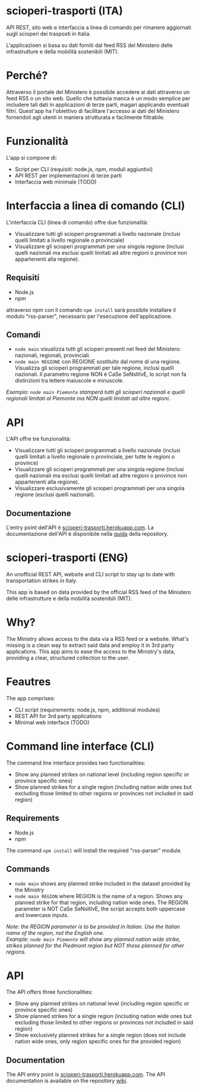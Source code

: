 # scioperi-trasporti (ITA)
API REST, sito web e interfaccia a linea di comando per rimanere aggiornati sugli scioperi dei trasposti in Italia.

L'applicazioen si basa su dati forniti dal feed RSS del Ministero delle infrastrutture e della mobilità sostenibili (MIT).

# Perché?
Attraverso il portale del Ministero è possibile accedere ai dati attraverso un feed RSS o un sito web. Quello che tuttavia manca è un modo semplice per includere tali dati in applicazioni di terze parti, magari applicando eventuali filtri. Quest'app ha l'obiettivo di facilitare l'accesso ai dati del Ministero fornendoli agli utenti in maniera strutturata e facilmente filtrabile.

# Funzionalità
L'app si compone di:
* Script per CLI (requisiti: node.js, npm, moduli aggiuntivi)
* API REST per implementazioni di terze parti
* Interfaccia web minimale (TODO)

# Interfaccia a linea di comando (CLI)
L'interfaccia CLI (linea di comando) offre due funzionalità:
* Visualizzare tutti gli scioperi programmati a livello nazionale (inclusi quelli limitati a livello regionale o provinciale)
* Visualizzare gli scioperi programmati per una singola regione (inclusi quelli nazionali ma esclusi quelli limitati ad altre regioni o province non appartenenti alla regione).
## Requisiti
* Node.js
* npm 

attraverso npm con il comando `npm install` sarà possibile installare il modulo "rss-parser", necessario per l'esecuzione dell'applicazione.
## Comandi
* `node main` visualizza tutti gli scioperi presenti nel feed del Ministero: nazionali, regionali, provinciali.
* `node main REGIONE` con REGIONE sostituito dal nome di una regione. Visualizza gli scioperi programmati per tale regione, inclusi quelli nazionali. Il parametro regione NON è CaSe SeNsItIvE, lo script non fa distinzioni tra lettere maiuscole e minuscole.

_Esempio: `node main Piemonte` stamperà tutti gli scioperi nazionali e quelli regionali limitati al Piemonte ma NON quelli limitati ad altre regioni._

# API
L'API offre tre funzionalità:
* Visualizzare tutti gli scioperi programmati a livello nazionale (inclusi quelli limitati a livello regionale o provinciale, per tutte le regioni o province)
* Visualizzare gli scioperi programmati per una singola regione (inclusi quelli nazionali ma esclusi quelli limitati ad altre regioni o province non appartenenti alla regione).
* Visualizzare esclusivamente gli scioperi programmati per una singola regione (esclusi quelli nazionali).
## Documentazione
L'entry point dell'API è [scioperi-trasporti.herokuapp.com](https://scioperi-trasporti.herokuapp.com/). La documentazione dell'API è disponibile nella [guida](https://github.com/ornato-t/scioperi-trasporti/wiki/Documentazione-API) della repository.

# scioperi-trasporti (ENG)
An unofficial REST API, website and CLI script to stay up to date with transportation strikes in Italy.

This app is based on data provided by the official RSS feed of the Ministero delle infrastrutture e della mobilità sostenibili (MIT).

# Why?
The Ministry allows access to the data via a RSS feed or a website. What's missing is a clean way to extract said data and employ it in 3rd party applications. This app aims to ease the access to the Ministry's data, providing a clear, structured collection to the user.

# Feautres
The app comprises:
* CLI script (requirements: node.js, npm, additional modules)
* REST API for 3rd party applications
* Minimal web interface (TODO)

# Command line interface (CLI)
The command line interface provides two functionalities:
* Show any planned strikes on national level (including region specific or province specific ones)
* Show planned strikes for a single region (including nation wide ones but excluding those limited to other regions or provinces not included in said region)

## Requirements
* Node.js
* npm

The command `npm install` will install the required "rss-parser" module.

## Commands
* `node main` shows any planned strike included in the dataset provided by the Ministry
* `node main REGION` where REGION is the name of a region. Shows any planned strike for that region, including nation wide ones. The REGION parameter is NOT CaSe SeNsItIvE, the script accepts both uppercase and lowercase inputs.

_Note: the REGION parameter is to be provided in Italian. Use the Italian name of the region, not the English one._  
_Example: `node main Piemonte` will show any planned nation wide strike, strikes planned for the Piedmont region but NOT those planned for other regions._

# API
The API offers three functionalities:
* Show any planned strikes on national level (including region specific or province specific ones)
* Show planned strikes for a single region (including nation wide ones but excluding those limited to other regions or provinces not included in said region)
* Show exclusively planned strikes for a single region (does not include nation wide ones, only region specific ones for the provided region)

## Documentation
The API entry point is [scioperi-trasporti.herokuapp.com](https://scioperi-trasporti.herokuapp.com/). The API documentation is available on the repository [wiki](https://github.com/ornato-t/scioperi-trasporti/wiki/Documentazione-API).
